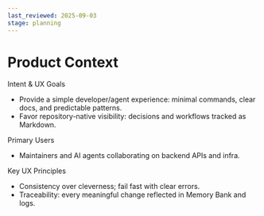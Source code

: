 ```yaml
---
last_reviewed: 2025-09-03
stage: planning
---
```


# Product Context

Intent & UX Goals

- Provide a simple developer/agent experience: minimal commands, clear docs, and predictable patterns.
- Favor repository-native visibility: decisions and workflows tracked as Markdown.

Primary Users

- Maintainers and AI agents collaborating on backend APIs and infra.

Key UX Principles

- Consistency over cleverness; fail fast with clear errors.
- Traceability: every meaningful change reflected in Memory Bank and logs.

